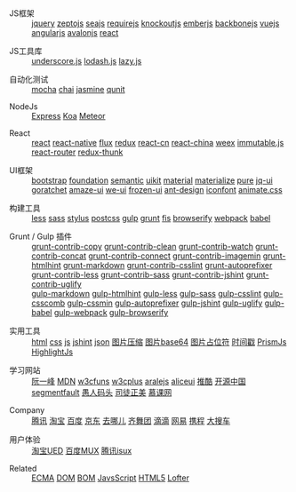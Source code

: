 <div class="p-nav_BvJVQhfwfo">
  <dl>
    <dt>JS框架</dt>
    <dd>
      <a href="http://jquery.com/">jquery</a>
      <a href="http://zeptojs.com/">zeptojs</a>
      <a href="http://seajs.org/">seajs</a>
      <a href="http://requirejs.org/">requirejs</a>
      <a href="http://knockoutjs.com/">knockoutjs</a>
      <a href="http://emberjs.com/">emberjs</a>
      <a href="http://backbonejs.org/">backbonejs</a>
      <a href="http://vuejs.org.cn/">vuejs</a>
      <a href="https://angularjs.org/">angularjs</a>
      <a href="http://avalonjs.github.io/">avalonjs</a>
      <a href="https://facebook.github.io/react/">react</a>
    </dd>
  </dl>
  <dl>
    <dt>JS工具库</dt>
    <dd>
      <a href="http://underscorejs.org/">underscore.js</a>
      <a href="https://lodash.com/">lodash.js</a>
      <a href="http://danieltao.com/lazy.js/">lazy.js</a>
    </dd>
  </dl>
  <dl>
    <dt>自动化测试</dt>
    <dd>
      <a href="http://mochajs.org/">mocha</a>
      <a href="http://chaijs.com/">chai</a>
      <a href="http://jasmine.github.io/">jasmine</a>
      <a href="https://qunitjs.com/">qunit</a>
    </dd>
  </dl>
  <dl>
    <dt>NodeJs</dt>
    <dd>
      <a href="http://expressjs.com/">Express</a>
      <a href="http://koajs.com/">Koa</a>
      <a href="https://www.meteor.com/">Meteor</a>
    </dd>
  </dl>
  <dl>
    <dt>React</dt>
    <dd>
      <a href="http://facebook.github.io/react/">react</a>
      <a href="https://facebook.github.io/react-native/">react-native</a>
      <a href="http://facebook.github.io/flux/">flux</a>
      <a href="http://redux.js.org/">redux</a>
      <a href="http://reactjs.cn/">react-cn</a>
      <a href="http://react-china.org/">react-china</a>
      <a href="http://alibaba.github.io/weex/">weex</a>
      <a href="https://facebook.github.io/immutable-js/">immutable.js</a>
      <a href="https://github.com/ReactTraining/react-router">react-router</a>
      <a href="https://github.com/gaearon/redux-thunk">redux-thunk</a>
    </dd>
  </dl>
  <dl>
    <dt>UI框架</dt>
    <dd>
      <a href="http://v3.bootcss.com/">bootstrap</a>
      <a href="http://foundation.zurb.com/">foundation</a>
      <a href="http://semantic-ui.com/">semantic</a>
      <a href="http://getuikit.com/">uikit</a>
      <a href="http://material-ui.com/">material</a>
      <a href="http://materializecss.com/">materialize</a>
      <a href="http://purecss.io/">pure</a>
      <a href="http://jqueryui.com/">jq-ui</a>
      <a href="http://goratchet.com/">goratchet</a>
      <a href="http://amazeui.org/">amaze-ui</a>
      <a href="http://weui.github.io/weui/">we-ui</a>
      <a href="http://frozenui.github.io/">frozen-ui</a>
      <a href="http://ant.design/">ant-design</a>
      <a href="http://iconfont.cn/">iconfont</a>
      <a href="http://daneden.github.io/animate.css/">animate.css</a>
    </dd>
  </dl>
  <dl>
    <dt>构建工具</dt>
    <dd>
      <a href="http://www.bootcss.com/p/lesscss/">less</a>
      <a href="http://www.sasschina.com/">sass</a>
      <a href="http://stylus-lang.com/">stylus</a>
      <a href="http://postcss.org/">postcss</a>
      <a href="http://www.gulpjs.com.cn/">gulp</a>
      <a href="http://www.gruntjs.net/">grunt</a>
      <a href="http://fis.baidu.com/">fis</a>
      <a href="http://browserify.org/">browserify</a>
      <a href="http://webpack.github.io/">webpack</a>
      <a href="http://babeljs.io/">babel</a>
    </dd>
  </dl>
  <dl>
    <dt>Grunt / Gulp 插件</dt>
    <dd>
      <a href="https://www.npmjs.com/package/grunt-contrib-copy">grunt-contrib-copy</a>
      <a href="https://www.npmjs.com/package/grunt-contrib-clean">grunt-contrib-clean</a>
      <a href="https://www.npmjs.com/package/grunt-contrib-watch">grunt-contrib-watch</a>
      <a href="https://www.npmjs.com/package/grunt-contrib-concat">grunt-contrib-concat</a>
      <a href="https://www.npmjs.com/package/grunt-contrib-connect">grunt-contrib-connect</a>
      <a href="https://www.npmjs.com/package/grunt-contrib-imagemin">grunt-contrib-imagemin</a>
      <a href="https://www.npmjs.com/package/grunt-htmlhint">grunt-htmlhint</a>
      <a href="https://www.npmjs.com/package/grunt-markdown">grunt-markdown</a>
      <a href="https://www.npmjs.com/package/grunt-contrib-csslint">grunt-contrib-csslint</a>
      <a href="https://www.npmjs.com/package/grunt-autoprefixer">grunt-autoprefixer</a>
      <a href="https://www.npmjs.com/package/grunt-contrib-less">grunt-contrib-less</a>
      <a href="https://www.npmjs.com/package/grunt-contrib-sass">grunt-contrib-sass</a>
      <a href="https://www.npmjs.com/package/grunt-contrib-jshint">grunt-contrib-jshint</a>
      <a href="https://www.npmjs.com/package/grunt-contrib-uglify">grunt-contrib-uglify</a>
    </dd>
    <dd>
      <a href="https://www.npmjs.com/package/gulp-markdown">gulp-markdown</a>
      <a href="https://www.npmjs.com/package/gulp-htmlhint">gulp-htmlhint</a>
      <a href="https://www.npmjs.com/package/gulp-less">gulp-less</a>
      <a href="https://www.npmjs.com/package/gulp-sass">gulp-sass</a>
      <a href="https://www.npmjs.com/package/gulp-csslint">gulp-csslint</a>
      <a href="https://www.npmjs.com/package/gulp-csscomb">gulp-csscomb</a>
      <a href="https://www.npmjs.com/package/gulp-cssmin">gulp-cssmin</a>
      <a href="https://www.npmjs.com/package/gulp-autoprefixer">gulp-autoprefixer</a>
      <a href="https://www.npmjs.com/package/gulp-jshint">gulp-jshint</a>
      <a href="https://www.npmjs.com/package/gulp-uglify">gulp-uglify</a>
      <a href="https://www.npmjs.com/package/gulp-babel">gulp-babel</a>
      <a href="https://www.npmjs.com/package/gulp-webpack">gulp-webpack</a>
      <a href="https://www.npmjs.com/package/gulp-browserify">gulp-browserify</a>
    </dd>
  </dl>
  <dl>
    <dt>实用工具</dt>
    <dd>
      <a href="http://tool.lu/html/">html</a>
      <a href="http://tool.lu/css/">css</a>
      <a href="http://tool.lu/js/">js</a>
      <a href="http://jshint.com/">jshint</a>
      <a href="http://tool.lu/json/">json</a>
      <a href="https://tinypng.com/">图片压缩</a>
      <a href="http://tool.lu/base64image/">图片base64</a>
      <a href="http://tool.lu/imageholder/">图片占位符</a>
      <a href="http://tool.lu/timestamp/">时间戳</a>
      <a href="http://prismjs.com/">PrismJs</a>
      <a href="https://highlightjs.org/">HighlightJs</a>
    </dd>
  </dl>
  <dl>
    <dt>学习网站</dt>
    <dd>
      <a href="http://javascript.ruanyifeng.com/">阮一峰</a>
      <a href="https://developer.mozilla.org/zh-CN/docs/Web">MDN</a>
      <a href="http://www.w3cfuns.com/">w3cfuns</a>
      <a href="http://www.w3cplus.com/">w3cplus</a>
      <a href="http://aralejs.org/">aralejs</a>
      <a href="http://aliceui.org/">aliceui</a>
      <a href="http://www.tuicool.com/">推酷</a>
      <a href="http://www.oschina.net/">开源中国</a>
      <a href="http://segmentfault.com/">segmentfault</a>
      <a href="http://www.css88.com/">愚人码头</a>
      <a href="http://www.cnblogs.com/rubylouvre/">司徒正美</a>
      <a href="http://www.imooc.com/">慕课网</a>
    </dd>
  </dl>
  <dl>
    <dt>Company</dt>
    <dd>
      <a href="http://www.alloyteam.com/">腾讯</a>
      <a href="http://taobaofed.org/">淘宝</a>
      <a href="http://fex.baidu.com/">百度</a>
      <a href="https://aotu.io/">京东</a>
      <a href="http://ued.qunar.com/">去哪儿</a>
      <a href="http://www.75team.com/">齐舞团</a>
      <a href="http://mofang.xiaojukeji.com/">滴滴</a>
      <a href="http://nec.netease.com/">网易</a>
      <a href="http://ued.ctrip.com/blog/">携程</a>
      <a href="http://f2e.souche.com/">大搜车</a>
    </dd>
  </dl>
  <dl>
    <dt>用户体验</dt>
    <dd>
      <a href="http://ued.taobao.org/blog/">淘宝UED</a>
      <a href="http://mux.baidu.com/">百度MUX</a>
      <a href="http://isux.tencent.com/">腾讯isux</a>
    </dd>
  </dl>
  <dl>
    <dt>Related</dt>
    <dd>
      <a href="http://naotu.baidu.com/file/c104990f09f25683b5e9959abea92741?token=3d5cb6dc13c8fb1d">ECMA</a>
      <a href="http://naotu.baidu.com/file/ba2d1d4614374fc22bbcbccbd0d9def8?token=e0fab1102b584a7e">DOM</a>
      <a href="http://naotu.baidu.com/file/56445970f732df2593b8bcd56c05f744?token=44ac11c2809546cc">BOM</a>
      <a href="http://naotu.baidu.com/file/d852c8647372a1e00577134f94628e71?token=244754c6d4f44f96">JavsScript</a>
      <a href="http://naotu.baidu.com/file/1d05eeb342c21b3f897d5d8d13904689?token=2c73dd872ca8c708">HTML5</a>
      <a href="http://shuoshubao.lofter.com/">Lofter</a>
    </dd>
  </dl>
</div>